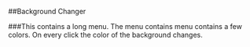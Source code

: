 ##Background Changer

###This contains a long menu. The menu contains menu contains a few colors. On every click the color of the background changes.
